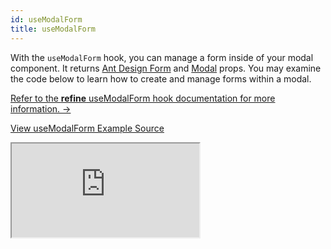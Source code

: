 ```yaml
---
id: useModalForm
title: useModalForm
---
```


With the `useModalForm` hook, you can manage a form inside of your modal component. It returns [Ant Design Form](https://ant.design/components/form/) and [Modal](https://ant.design/components/modal/) props. You may examine the code below to learn how to create and manage forms within a modal.

[Refer to the **refine** useModalForm hook documentation for more information. →](/docs/ui-frameworks/antd/hooks/form/useModalForm/)

[View useModalForm Example Source](https://github.com/pankod/refine/tree/master/examples/form/antd/useModalForm)

<iframe src="https://codesandbox.io/embed/github/pankod/refine/tree/master/examples/form/antd/useModalForm?autoresize=1&fontsize=14&theme=dark&view=preview"
  style={{width: "100%", height:"80vh", border: "0px", borderRadius: "8px", overflow:"hidden"}}
  title="refine-use-modal-form-example"
  allow="accelerometer; ambient-light-sensor; camera; encrypted-media; geolocation; gyroscope; hid; microphone; midi; payment; usb; vr; xr-spatial-tracking"
  sandbox="allow-forms allow-modals allow-popups allow-presentation allow-same-origin allow-scripts"
></iframe>
